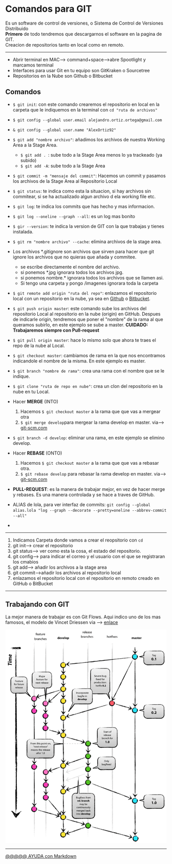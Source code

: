 # Comandos para GIT

Es un software de control de versiones, o Sistema de Control de Versiones Distribuido  
**Primero** de todo tendremos que descargarnos el software en la pagina de GIT.  
Creacion de repositorios tanto en local como en remoto.

---

- Abrir terminal en MAC--> command+space-->abre Spootlight y marcamos terminal
- Interfaces para usar Git en tu equipo son GitKraken o Sourcetree
- Repositorios en la Nube son Github o Bitbucket

## Comandos

- `$ git init`: con este comando crearemos el repositorio en local en la carpeta que le indiquemos en la terminal con `cd "ruta de archivos"`

- `$ git config --global user.email alejandro.ortiz.ortega@gmail.com`

- `& git config --global user.name "AlexOrtiz92"`

- `$ git add "nombre archivo"`: añadimos los archivos de nuestra Working Area a la Stage Area.

  - `$ git add . `: sube todo a la Stage Area menos lo ya trackeado (ya subido)
  - `$ git add -A`: sube todo a la Stage Area

- `$ git commit -m "mensaje del commit"`: Hacemos un commit y pasamos los archivos de la Stage Area al Repositorio Local

- `$ git status`: te indica como esta la situacion, si hay archivos sin commitear, si se ha actualizado algun archivo d ela working file etc.

- `$ git log`: te indica los commits que has hecho y mas informacion.

- `$ git log --oneline --graph --all`: es un log mas bonito

- `$ gir --version`: te indica la version de GIT con la que trabajas y tienes instalada.

- `$ git rm "nombre archivo" --cache`: elimina archivos de la stage area.

- Los archivos \*.gitignore son archivos que sirven para hacer que git ignore los archivos que no quieras que añada y commitee.

  - se escribe directamente el nombre del archivo.
  - si ponemos \*.jpg ignorara todos los archivos jpg.
  - si ponemos nombre.\* ignorara todos los archivos que se llamen asi.
  - Si tengo una carpeta y pongo /imagenes ignorara toda la carpeta

- `$ git remote add origin "ruta del repo"`: enlazamos el repositorio local con un repositorio en la nube, ya sea en [Github](https://github.com/AlexOrtiz92) o [Bitbucket](https://bitbucket.org/dashboard/overview).

- `$ git push origin master`: este comando sube los archivos del repositorio Local al repositorio en la nube (origin) en GitHub. Despues de indicarle origin, tendremos que poner el "nombre" de la rama al que queramos subirlo, en este ejemplo se sube a master. **CUIDADO: Trabajaremos siempre con Pull-request**

- `$ git pull origin master`: hace lo mismo solo que ahora te traes el repo de la nube al Local.

- `$ git checkout master`: cambiamos de rama en la que nos encontramos indicandole el nombre de la misma. En este ejemplo es master.

- `$ git branch "nombre de rama"`: crea una rama con el nombre que se le indique.

- `$ git clone "ruta de repo en nube"`: crea un clon del repositorio en la nube en tu Local.

- Hacer **MERGE** (INTO)

  1. Hacemos `$ git checkout master` a la rama que que vas a mergear otra
  2. `$ git merge develop`para mergear la rama develop en master.
     via--> [git-scm.com](https://git-scm.com/book/en/v2/Git-Branching-Basic-Branching-and-Merging)

- `$ git branch -d develop`: eliminar una rama, en este ejemplo se elimino develop.

- Hacer **REBASE** (ONTO)

  1. Hacemos `$ git checkout master` a la rama que que vas a rebasar otra.
  2. `$ git rebase develop` para rebasar la rama develop en master.
     via--> [git-scm.com](https://git-scm.com/docs/git-rebase)

- **PULL-REQUEST**: es la manera de trabajar mejor, en vez de hacer merge y rebases. Es una manera controlada y se hace a traves de GitHub.

- ALIAS de lola, para ver interfaz de commits: `git config --global alias.lola "log --graph --decorate --pretty=oneline --abbrev-commit --all"`

-

---

1. Indicamos Carpeta donde vamos a crear el reopsitorio con `cd`
2. git init--> crear el repositorio
3. git status--> ver como esta la cosa, el estado del repositorio.
4. git config--> para indicar el correo y el usuario con el que se registraran los cmabios
5. git add--> añadir los archivos a la stage area
6. git commit-->añadir los archivos al repositorio local
7. enlazamos el repositorio local con el repositorio en remoto creado en GitHub o BitBucket

---

## Trabajando con GIT

La mejor manera de trabajar es con Git Flows. Aqui indico uno de los mas famosos, el modelo de Vincet Driessen via --> [enlace](https://nvie.com/posts/a-successful-git-branching-model/)

![Vincet Driessen gitflowVincet Driessen](imagenes_md/Vincent_Driessen-GitFlow_md.png "Vincet Driessen gitflowVincet Driessen")

---

[@@@@@ AYUDA con Markdown](https://markdown.es/sintaxis-markdown/)
